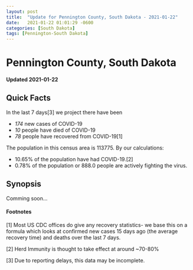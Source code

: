 ```yaml
---
layout: post
title:  "Update for Pennington County, South Dakota - 2021-01-22"
date:   2021-01-22 01:01:29 -0600
categories: [South Dakota]
tags: [Pennington-South Dakota]
---
```


# Pennington County, South Dakota
#### Updated 2021-01-22

## Quick Facts

In the last 7 days[3] we project there have been
- *174* new cases of COVID-19
- *10* people have died of COVID-19
- *78* people have recovered from COVID-19[1]

The population in this census area is 113775. By our calculations:
- 10.65% of the population have had COVID-19.[2]
- 0.78% of the population or 888.0 people are actively fighting the virus.

## Synopsis

Comming soon...


#### Footnotes

[1] Most US CDC offices do give any recovery statistics- we base this on a formula which looks at confirmed new cases
15 days ago (the average recovery time) and deaths over the last 7 days.

[2] Herd Immunity is thought to take effect at around ~70-80%

[3] Due to reporting delays, this data may be incomplete.
 
    
